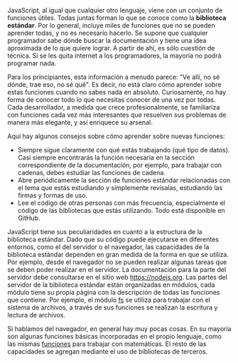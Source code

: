 
JavaScript, al igual que cualquier otro lenguaje, viene con un conjunto de funciones útiles. Todas juntas forman lo que se conoce como la **biblioteca estándar**. Por lo general, incluye miles de funciones que no se pueden aprender todas, y no es necesario hacerlo. Se supone que cualquier programador sabe dónde buscar la documentación y tiene una idea aproximada de lo que quiere lograr. A partir de ahí, es sólo cuestión de técnica. Si se les quita internet a los programadores, la mayoría no podrá programar nada.

Para los principiantes, esta información a menudo parece: "Ve allí, no sé dónde, trae eso, no sé qué". Es decir, no está claro cómo aprender sobre estas funciones cuando no sabes nada en absoluto. Curiosamente, no hay forma de conocer todo lo que necesitas conocer de una vez por todas. Cada desarrollador, a medida que crece profesionalmente, se familiariza con funciones cada vez más interesantes que resuelven sus problemas de manera más elegante, y así enriquece su arsenal.

Aquí hay algunos consejos sobre cómo aprender sobre nuevas funciones:

* Siempre sigue claramente con qué estás trabajando (qué tipo de datos). Casi siempre encontrarás la función necesaria en la sección correspondiente de la documentación, por ejemplo, para trabajar con cadenas, debes estudiar las funciones de cadena.
* Abre periódicamente la sección de funciones estándar relacionadas con el tema que estás estudiando y simplemente revísalas, estudiando las firmas y formas de uso.
* Lee el código de otras personas con más frecuencia, especialmente el código de las bibliotecas que estás utilizando. Todo está disponible en GitHub.

JavaScript tiene sus peculiaridades en cuanto a la estructura de la biblioteca estándar. Dado que su código puede ejecutarse en diferentes entornos, como el del servidor o el navegador, las capacidades de la biblioteca estándar dependen en gran medida de la forma en que se utiliza. Por ejemplo, desde el navegador no se pueden realizar algunas tareas que se deben poder realizar en el servidor. La documentación para la parte del servidor debe consultarse en el sitio web https://nodejs.org. Las partes del servidor de la biblioteca estándar están organizadas en módulos, cada módulo tiene su propia página con la descripción de todas las funciones que contiene. Por ejemplo, el módulo [fs](https://nodejs.org/api/fs.html) se utiliza para trabajar con el sistema de archivos, a través de sus funciones se realizan la escritura y lectura de archivos.

Si hablamos del navegador, en general hay muy pocas cosas. En su mayoría son algunas funciones básicas incorporadas en el propio lenguaje, como las mismas [funciones](https://developer.mozilla.org/es/docs/Web/JavaScript/Reference/Global_Objects/Math) para trabajar con matemáticas. El resto de las capacidades se agregan mediante el uso de bibliotecas de terceros.
